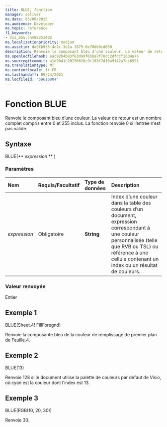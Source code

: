 ```yaml
---
title: BLUE, fonction
manager: soliver
ms.date: 03/09/2015
ms.audience: Developer
ms.topic: reference
f1_keywords:
- Vis_DSS.chm82251402
ms.localizationpriority: medium
ms.assetid: da9fb933-4e2c-3e2a-1879-6e70db0cd830
description: Renvoie le composant bleu d’une couleur. La valeur de retour est un nombre complet compris entre 0 et 255 inclus. La fonction renvoie 0 si l’entrée n’est pas valide.
ms.openlocfilehash: eac92b4b83f63d99f65ba7f70cc2dfdcf2634a76
ms.sourcegitcommit: a1d9041c20256616c9c183f7d1049142a7ac6991
ms.translationtype: MT
ms.contentlocale: fr-FR
ms.lasthandoff: 09/24/2021
ms.locfileid: "59616004"
---
```

# <a name="blue-function"></a>Fonction BLUE

Renvoie le composant bleu d’une couleur. La valeur de retour est un nombre complet compris entre 0 et 255 inclus. La fonction renvoie 0 si l’entrée n’est pas valide.
  
## <a name="syntax"></a>Syntaxe

BLUE(** *expression* ** ) 
  
### <a name="parameters"></a>Paramètres

|**Nom**|**Requis/Facultatif**|**Type de données**|**Description**|
|:-----|:-----|:-----|:-----|
| _expression_ <br/> |Obligatoire  <br/> |**String** <br/> |Index d’une couleur dans la table des couleurs d’un document, expression correspondant à une couleur personnalisée (telle que RVB ou TSL) ou référence à une cellule contenant un index ou un résultat de couleurs.  <br/> |
   
### <a name="return-value"></a>Valeur renvoyée

Entier
  
## <a name="example-1"></a>Exemple 1

BLUE(Sheet.4! FillForegnd)
  
Renvoie la composante bleu de la couleur de remplissage de premier plan de Feuille.4.
  
## <a name="example-2"></a>Exemple 2

BLUE(13)
  
Renvoie 128 si le document utilise la palette de couleurs par défaut de Visio, où cyan est la couleur dont l’index est 13.
  
## <a name="example-3"></a>Exemple 3

BLUE(RGB(10, 20, 30))
  
Renvoie 30.
  

